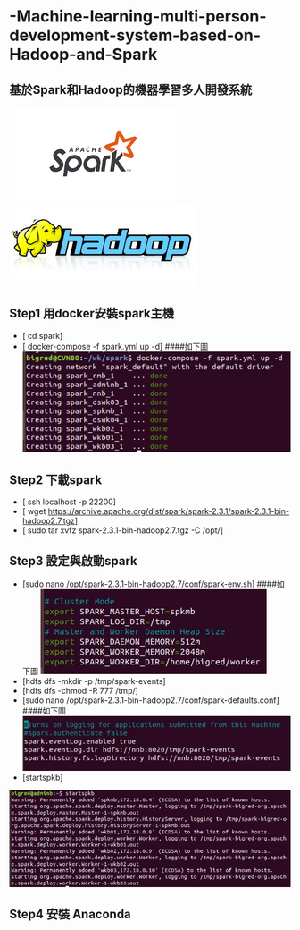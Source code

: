 # -Machine-learning-multi-person-development-system-based-on-Hadoop-and-Spark
## 基於Spark和Hadoop的機器學習多人開發系統


![image](https://github.com/mv123453715/-Machine-learning-multi-person-development-system-based-on-Hadoop-and-Spark/blob/master/spark.png)
![image](https://github.com/mv123453715/-Machine-learning-multi-person-development-system-based-on-Hadoop-and-Spark/blob/master/hadoop.jpg)
 
## Step1 用docker安裝spark主機
+ [ cd spark]
+ [ docker-compose -f spark.yml up -d]
####如下圖
![image](https://github.com/mv123453715/-Machine-learning-multi-person-development-system-based-on-Hadoop-and-Spark/blob/master/docker.png)


## Step2 下載spark
+ [ ssh localhost -p 22200]
+ [ wget https://archive.apache.org/dist/spark/spark-2.3.1/spark-2.3.1-bin-hadoop2.7.tgz]
+ [ sudo tar xvfz spark-2.3.1-bin-hadoop2.7.tgz -C /opt/]

## Step3 設定與啟動spark
+ [sudo nano /opt/spark-2.3.1-bin-hadoop2.7/conf/spark-env.sh]
####如下圖
![image](https://github.com/mv123453715/-Machine-learning-multi-person-development-system-based-on-Hadoop-and-Spark/blob/master/spark%E8%A8%AD%E5%AE%9A.JPG)
+ [hdfs dfs -mkdir -p /tmp/spark-events]
+ [hdfs dfs -chmod -R 777 /tmp/]
+ [sudo nano /opt/spark-2.3.1-bin-hadoop2.7/conf/spark-defaults.conf]
####如下圖
![image](https://github.com/mv123453715/-Machine-learning-multi-person-development-system-based-on-Hadoop-and-Spark/blob/master/spark%E8%A8%AD%E5%AE%9Aserver.JPG)
+ [startspkb]

![image](https://github.com/mv123453715/-Machine-learning-multi-person-development-system-based-on-Hadoop-and-Spark/blob/master/%E5%95%9F%E5%8B%95spark.png)


## Step4 安裝 Anaconda
